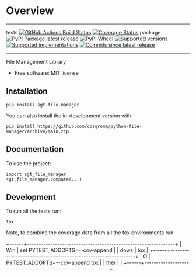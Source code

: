 Overview
========

  --------- -----------------------------------------------------------------------------------------------------------------------------------------------------------------------------------------------------------------------------------------------------------------------------------------------------------------------------------------------------------------------------------------------------------------------------------------------------------------------------------------------------------------------------------------------------------------------------------------------------------------------------------------------------------------------------------------------------------------------------
  tests     [![GitHub Actions Build Status](https://github.com/cosgroma/python-file-manager/actions/workflows/github-actions.yml/badge.svg)](https://github.com/cosgroma/python-file-manager/actions) [![Coverage Status](https://codecov.io/gh/cosgroma/python-file-manager/branch/main/graphs/badge.svg?branch=main)](https://app.codecov.io/github/cosgroma/python-file-manager)
  package   [![PyPI Package latest release](https://img.shields.io/pypi/v/sgt-file-manager.svg)](https://pypi.org/project/sgt-file-manager) [![PyPI Wheel](https://img.shields.io/pypi/wheel/sgt-file-manager.svg)](https://pypi.org/project/sgt-file-manager) [![Supported versions](https://img.shields.io/pypi/pyversions/sgt-file-manager.svg)](https://pypi.org/project/sgt-file-manager) [![Supported implementations](https://img.shields.io/pypi/implementation/sgt-file-manager.svg)](https://pypi.org/project/sgt-file-manager) [![Commits since latest release](https://img.shields.io/github/commits-since/cosgroma/python-file-manager/v0.0.0.svg)](https://github.com/cosgroma/python-file-manager/compare/v0.0.0...main)
  --------- -----------------------------------------------------------------------------------------------------------------------------------------------------------------------------------------------------------------------------------------------------------------------------------------------------------------------------------------------------------------------------------------------------------------------------------------------------------------------------------------------------------------------------------------------------------------------------------------------------------------------------------------------------------------------------------------------------------------------------

File Management Library

-   Free software: MIT license

Installation
------------

    pip install sgt-file-manager

You can also install the in-development version with:

    pip install https://github.com/cosgroma/python-file-manager/archive/main.zip

Documentation
-------------

To use the project:

``` {.python}
import sgt_file_manager
sgt_file_manager.compute(...)
```

Development
-----------

To run all the tests run:

    tox

Note, to combine the coverage data from all the tox environments run:

+------+---------------------------------------------------------------+
| Win  |     set PYTEST_ADDOPTS=--cov-append                           |
| dows |     tox                                                       |
+------+---------------------------------------------------------------+
| O    |     PYTEST_ADDOPTS=--cov-append tox                           |
| ther |                                                               |
+------+---------------------------------------------------------------+
